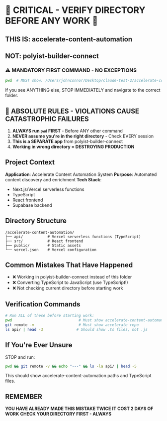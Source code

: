 # 🚨 CRITICAL - VERIFY DIRECTORY BEFORE ANY WORK 🚨

## THIS IS: accelerate-content-automation
## NOT: polyist-builder-connect

### ⚠️ MANDATORY FIRST COMMAND - NO EXCEPTIONS
```bash
pwd  # MUST show: /Users/johnconnor/Desktop/claude-test-2/accelerate-content-automation
```

If you see ANYTHING else, STOP IMMEDIATELY and navigate to the correct folder.

## 🔴 ABSOLUTE RULES - VIOLATIONS CAUSE CATASTROPHIC FAILURES

1. **ALWAYS run `pwd` FIRST** - Before ANY other command
2. **NEVER assume you're in the right directory** - Check EVERY session
3. **This is a SEPARATE app** from polyist-builder-connect
4. **Working in wrong directory = DESTROYING PRODUCTION**

## Project Context

**Application**: Accelerate Content Automation System
**Purpose**: Automated content discovery and enrichment
**Tech Stack**: 
- Next.js/Vercel serverless functions
- TypeScript
- React frontend
- Supabase backend

## Directory Structure
```
/accelerate-content-automation/
├── api/           # Vercel serverless functions (TypeScript)
├── src/           # React frontend
├── public/        # Static assets
└── vercel.json    # Vercel configuration
```

## Common Mistakes That Have Happened
- ❌ Working in polyist-builder-connect instead of this folder
- ❌ Converting TypeScript to JavaScript (use TypeScript!)
- ❌ Not checking current directory before starting work

## Verification Commands
```bash
# Run ALL of these before starting work:
pwd                              # Must show accelerate-content-automation
git remote -v                    # Must show accelerate repo
ls api/ | head -3               # Should show .ts files, not .js
```

## If You're Ever Unsure
STOP and run:
```bash
pwd && git remote -v && echo "---" && ls -la api/ | head -5
```

This should show accelerate-content-automation paths and TypeScript files.

## REMEMBER
**YOU HAVE ALREADY MADE THIS MISTAKE TWICE**
**IT COST 2 DAYS OF WORK**
**CHECK YOUR DIRECTORY FIRST - ALWAYS**
